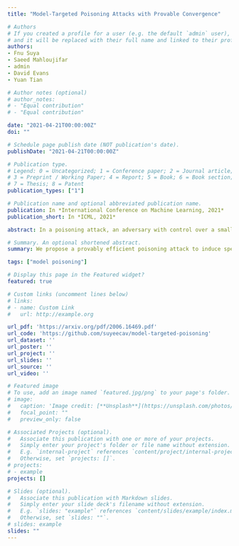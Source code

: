 ```yaml
---
title: "Model-Targeted Poisoning Attacks with Provable Convergence"

# Authors
# If you created a profile for a user (e.g. the default `admin` user), write the username (folder name) here 
# and it will be replaced with their full name and linked to their profile.
authors:
- Fnu Suya
- Saeed Mahloujifar
- admin
- David Evans
- Yuan Tian

# Author notes (optional)
# author_notes:
# - "Equal contribution"
# - "Equal contribution"

date: "2021-04-21T00:00:00Z"
doi: ""

# Schedule page publish date (NOT publication's date).
publishDate: "2021-04-21T00:00:00Z"

# Publication type.
# Legend: 0 = Uncategorized; 1 = Conference paper; 2 = Journal article;
# 3 = Preprint / Working Paper; 4 = Report; 5 = Book; 6 = Book section;
# 7 = Thesis; 8 = Patent
publication_types: ["1"]

# Publication name and optional abbreviated publication name.
publication: In *International Conference on Machine Learning, 2021*
publication_short: In *ICML, 2021*

abstract: In a poisoning attack, an adversary with control over a small fraction of the training data attempts to select that data in a way that induces a corrupted model that misbehaves in favor of the adversary. We consider poisoning attacks against convex machine learning models and propose an efficient poisoning attack designed to induce a specified model. Unlike previous model-targeted poisoning attacks, our attack comes with provable convergence to <i>any</i> attainable target classifier. The distance from the induced classifier to the target classifier is inversely proportional to the square root of the number of poisoning points. We also provide a lower bound on the minimum number of poisoning points needed to achieve a given target classifier. Our method uses online convex optimization, so finds poisoning points incrementally. This provides more flexibility than previous attacks which require a priori assumption about the number of poisoning points. Our attack is the first model-targeted poisoning attack that provides provable convergence for convex models, and in our experiments, it either exceeds or matches state-of-the-art attacks in terms of attack success rate and distance to the target model.

# Summary. An optional shortened abstract.
summary: We propose a provably efficient poisoning attack to induce specificied target models.

tags: ["model poisoning"]

# Display this page in the Featured widget?
featured: true

# Custom links (uncomment lines below)
# links:
# - name: Custom Link
#   url: http://example.org

url_pdf: 'https://arxiv.org/pdf/2006.16469.pdf'
url_code: 'https://github.com/suyeecav/model-targeted-poisoning'
url_dataset: ''
url_poster: ''
url_project: ''
url_slides: ''
url_source: ''
url_video: ''

# Featured image
# To use, add an image named `featured.jpg/png` to your page's folder. 
# image:
#   caption: 'Image credit: [**Unsplash**](https://unsplash.com/photos/pLCdAaMFLTE)'
#   focal_point: ""
#   preview_only: false

# Associated Projects (optional).
#   Associate this publication with one or more of your projects.
#   Simply enter your project's folder or file name without extension.
#   E.g. `internal-project` references `content/project/internal-project/index.md`.
#   Otherwise, set `projects: []`.
# projects:
# - example
projects: []

# Slides (optional).
#   Associate this publication with Markdown slides.
#   Simply enter your slide deck's filename without extension.
#   E.g. `slides: "example"` references `content/slides/example/index.md`.
#   Otherwise, set `slides: ""`.
# slides: example
slides: ""
---
```


<!-- {{% callout note %}}
Click the *Cite* button above to demo the feature to enable visitors to import publication metadata into their reference management software.
{{% /callout %}}

{{% callout note %}}
Create your slides in Markdown - click the *Slides* button to check out the example.
{{% /callout %}}

Supplementary notes can be added here, including [code, math, and images](https://wowchemy.com/docs/writing-markdown-latex/). -->
